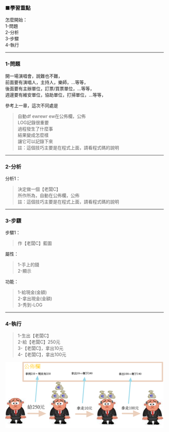 ### ■學習重點
怎麼開始：  
1-問題  
2-分析  
3-步驟  
4-執行

---
### 1-問題  
開一場演唱會，說難也不難，  
前面要有演唱人，主持人，樂師，...等等，  
後面要有主辦單位，訂票/買票單位，...等等，  
週邊要有維安單位，協助單位，打掃單位，...等等，  



參考上一章，這次不同處是  
> 自動df ewrewr ew在公佈欄，公佈  
> LOG記錄很重要  
> 過程發生了什麼事  
> 結果變成怎麼樣  
> 讓它可以記錄下來  
> 註：這個技巧主要是在程式上面，請看程式碼的說明

---
### 2-分析

分析1：
> 決定做一個【老闆C】  
> 所作所為，自動在公佈欄，公佈  
> 註：這個技巧主要是在程式上面，請看程式碼的說明

---
### 3-步驟

步驟1：
> 作【老闆C】藍圖

屬性：
> 1-手上的錢  
> 2-顯示

功能： 
> 1-給現金(金額)  
> 2-拿出現金(金額)  
> 3-秀到-LOG

---
### 4-執行

> 1-生出【老闆C】  
> 2-給【老闆C】250元  
> 3-【老闆C】，拿出10元  
> 4-【老闆C】，拿出100元

![](/assets/002_3_拿出錢_還要自己公佈_20170802.PNG)

